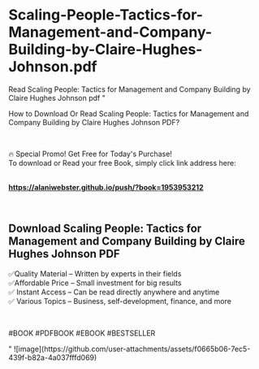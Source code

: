 # Scaling-People-Tactics-for-Management-and-Company-Building-by-Claire-Hughes-Johnson.pdf
Read Scaling People: Tactics for Management and Company Building by Claire Hughes Johnson pdf
"<p>How to Download Or Read Scaling People: Tactics for Management and Company Building by Claire Hughes Johnson PDF?</p>
<p>&nbsp;</p>
<p>&#128293;  Special Promo! Get Free for Today's Purchase!<br />To download or Read your free Book, simply click link address here:&nbsp;<br />&nbsp;</p>
<p><a href=""https://alaniwebster.github.io/push/?book=1953953212""><strong>https://alaniwebster.github.io/push/?book=1953953212</strong></a></p>
<p>&nbsp;</p>
<h2>Download Scaling People: Tactics for Management and Company Building by Claire Hughes Johnson PDF</h2>
<p>&#x2705;Quality Material &ndash; Written by experts in their fields<br />&#x2705;Affordable Price &ndash; Small investment for big results<br />&#x2705; Instant Access &ndash; Can be read directly anywhere and anytime<br />&#x2705; Various Topics &ndash; Business, self-development, finance, and more</p>
<p>&nbsp;</p>
<p>#BOOK #PDFBOOK #EBOOK #BESTSELLER</p>
"
![image](https://github.com/user-attachments/assets/f0665b06-7ec5-439f-b82a-4a037fffd069)
